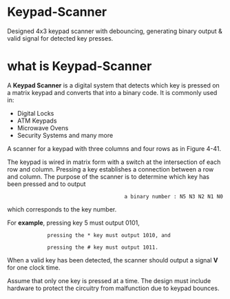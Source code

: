 # Keypad-Scanner
Designed 4x3 keypad scanner with debouncing, generating binary output &amp; valid signal for detected key presses.

# what is Keypad-Scanner
A **Keypad Scanner** is a digital system that detects which key is pressed on a matrix keypad and converts that into a binary code. It is commonly used in:

  - Digital Locks
  - ATM Keypads
  - Microwave Ovens
  - Security Systems and many more

A scanner for a keypad with three columns and four rows 
as in Figure 4-41. 



The keypad is wired in matrix form with a switch at the intersection of each row and column. Pressing a key establishes a connection between a row and column. The purpose of the scanner is to determine which key has been pressed and to output 
                                 
                                          a binary number : N5 N3 N2 N1 N0
                                          
                                          
which corresponds to the key number. 

For **example**, 
                 pressing key 5 must output 0101,

                 pressing the * key must output 1010, and
                 
                 pressing the # key must output 1011. 
                 
When a valid key has been detected, the scanner should output a signal **V** for one clock time. 

Assume that only one key is pressed at a time. The design must include hardware to protect the circuitry from malfunction due to keypad bounces. 

